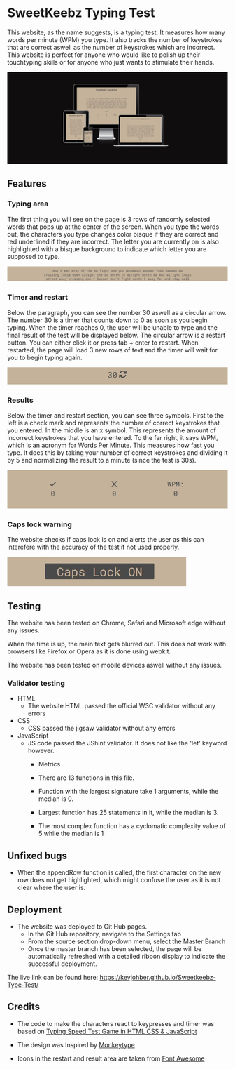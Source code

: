 # SweetKeebz Typing Test

This website, as the name suggests, is a typing test. It measures how many words per minute (WPM) you type. It also tracks the number of keystrokes that are correct aswell as the number of keystrokes which are incorrect. This website is perfect for anyone who would like to polish up their touchtyping skills or for anyone who just wants to stimulate their hands. 

![Typing test on multiple devices](assets/images/multiple-devices.jpg)

## Features

### Typing area

The first thing you will see on the page is 3 rows of randomly selected words that pops up at the center of the screen. When you type the words out, the characters you type changes color bisque if they are correct and red underlined if they are incorrect. The letter you are currently on is also highlighted with a bisque background to indicate which letter you are supposed to type.

![](assets/images/paragraph.jpg)

### Timer and restart

Below the paragraph, you can see the number 30 aswell as a circular arrow. The number 30 is a timer that counts down to 0 as soon as you begin typing. When the timer reaches 0, the user will be unable to type and the final result of the test will be displayed below. The circular arrow is a restart button. You can either click it or press tab + enter to restart. When restarted, the page will load 3 new rows of text and the timer will wait for you to begin typing again.

![](assets/images/timeandrestart.jpg)

### Results

Below the timer and restart section, you can see three symbols. First to the left is a check mark and represents the number of correct keystrokes that you entered. In the middle is an x symbol. This represents the amount of incorrect keystrokes that you have entered. To the far right, it says WPM, which is an acronym for Words Per Minute. This measures how fast you type. It does this by taking your number of correct keystrokes and dividing it by 5 and normalizing the result to a minute (since the test is 30s).

![](assets/images/resultarea.jpg)

### Caps lock warning

The website checks if caps lock is on and alerts the user as this can interefere with the accuracy of the test if not used properly.

![](assets/images/capslockon.jpg)
## Testing

The website has been tested on Chrome, Safari and Microsoft edge without any issues. 

When the time is up, the main text gets blurred out. This does not work with browsers like Firefox or Opera as it is done using webkit.

The website has been tested on mobile devices aswell without any issues.

### Validator testing
* HTML 
    * The website HTML passed the official W3C validator without any errors
* CSS
    * CSS passed the jigsaw validator without any errors
* JavaScript
    * JS code passed the JShint validator. It does not like the 'let' keyword however.
        * Metrics
        * There are 13 functions in this file.

        * Function with the largest signature take 1 arguments, while the median is 0.

        * Largest function has 25 statements in it, while the median is 3.

        * The most complex function has a cyclomatic complexity value of 5 while the median is 1

## Unfixed bugs

* When the appendRow function is called, the first character on the new row does not get highlighted, which might confuse the user as it is not clear where the user is.

## Deployment

* The website was deployed to Git Hub pages.
    * In the Git Hub repository, navigate to the Settings tab
    * From the source section drop-down menu, select the Master Branch
    * Once the master branch has been selected, the page will be automatically refreshed with a detailed ribbon display to indicate the successful deployment.

The live link can be found here: https://kevjohber.github.io/Sweetkeebz-Type-Test/
## Credits

* The code to make the characters react to keypresses and timer was based on [Typing Speed Test Game in HTML CSS & JavaScript](https://www.youtube.com/watch?v=Hg80AjDNnJk)

* The design was Inspired by [Monkeytype](https://monkeytype.com/)

* Icons in the restart and result area are taken from [Font Awesome](https://fontawesome.com/)